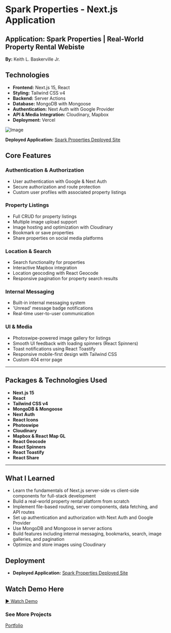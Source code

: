 # Spark Properties - Next.js Application 

## Application: Spark Properties | Real-World Property Rental Webiste
**By:** Keith L. Baskerville Jr.

## Technologies
- **Frontend:** Next.js 15, React
- **Styling:** Tailwind CSS v4
- **Backend:** Server Actions
- **Database:** MongoDB with Mongoose
- **Authentication:** Next Auth with Google Provider
- **API & Media Integration:** Cloudinary, Mapbox
- **Deployment:** Vercel

![Image](https://i.imgur.com/LiUeHSC.png)

**Deployed Application:** [Spark Properties Deployed Site](https://spark-properties.vercel.app/)

## Core Features

### **Authentication & Authorization**
- User authentication with Google & Next Auth
- Secure authorization and route protection
- Custom user profiles with associated property listings

### **Property Listings**
- Full CRUD for property listings
- Multiple image upload support
- Image hosting and optimization with Cloudinary
- Bookmark or save properties
- Share properties on social media platforms

### **Location & Search**
- Search functionality for properties
- Interactive Mapbox integration
- Location geocoding with React Geocode
- Responsive pagination for property search results

### **Internal Messaging**
- Built-in internal messaging system
- 'Unread' message badge notifications
- Real-time user-to-user communication

### **UI & Media**
- Photoswipe-powered image gallery for listings
- Smooth UI feedback with loading spinners (React Spinners)
- Toast notifications using React Toastify
- Responsive mobile-first design with Tailwind CSS
- Custom 404 error page

---

## Packages & Technologies Used

- **Next.js 15**
- **React**
- **Tailwind CSS v4**
- **MongoDB & Mongoose**
- **Next Auth**
- **React Icons**
- **Photoswipe**
- **Cloudinary**
- **Mapbox & React Map GL**
- **React Geocode**
- **React Spinners**
- **React Toastify**
- **React Share**

---

## What I Learned

- Learn the fundamentals of Next.js server-side vs client-side components for full-stack development  
- Build a real-world property rental platform from scratch  
- Implement file-based routing, server components, data fetching, and API routes  
- Set up authentication and authorization with Next Auth and Google Provider  
- Use MongoDB and Mongoose in server actions  
- Build features including internal messaging, bookmarks, search, image galleries, and pagination  
- Optimize and store images using Cloudinary

## Deployment
- **Deployed Application:** [Spark Properties Deployed Site](https://spark-properties.vercel.app/)

## Watch Demo Here
[▶️ Watch Demo](https://github.com/user-attachments/assets/d012a051-609d-47dd-a8ad-d25b918ac6b7)

### See More Projects 
[Portfolio](https://keithbaskerville-dev.netlify.app/)